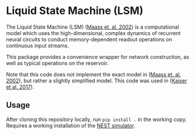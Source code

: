 # Liquid State Machine (LSM)

The Liquid State Machine (LSM) ([Maass et. al. 2002][1]) is a computational model
which uses the high-dimensional, complex dynamics of recurrent neural circuits to
conduct memory-dependent readout operations on continuous input streams.

[1]: http://dx.doi.org/10.1162/089976602760407955

This package provides a convenience wrapper for network construction, as well as typical
operations on the reservoir.

Note that this code does not implement the exact model in ([Maass et. al. 2002][1]), but rather a slightly simplified model. This code was used in ([Kaiser et al. 2017][2]).

[2]: https://iopscience.iop.org/article/10.1088/1748-3190/aa7663/meta

## Usage

After cloning this repository locally, run `pip install .` in the working copy. Requires a working installation of the [NEST simulator](http://www.nest-initiative.org).
